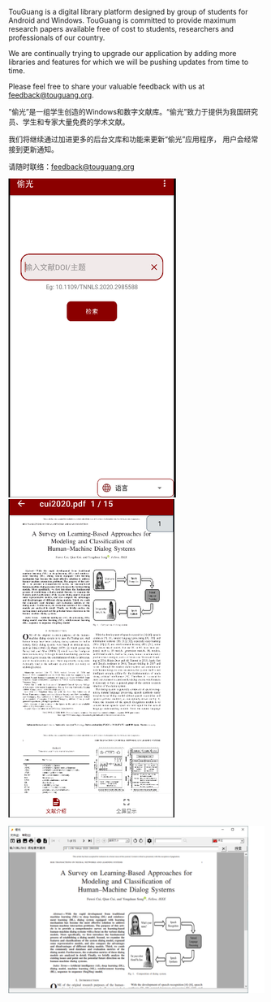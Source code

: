 TouGuang is a digital library platform designed by group of students for Android and Windows. TouGuang is committed to provide maximum research papers available free of cost to students, researchers and professionals of our country.

We are continually trying to upgrade our application by adding more libraries and features for which we will be pushing updates from time to time.

Please feel free to share your valuable feedback with us at feedback@touguang.org.


”偷光”是一组学生创造的Windows和数字文献库。“偷光”致力于提供为我国研究员、学生和专家大量免费的学术文献。

我们将继续通过加进更多的后台文库和功能来更新“偷光”应用程序， 用户会经常接到更新通知。

请随时联络：feedback@touguang.org











![Screenshot](https://raw.githubusercontent.com/touguang/guang/main/apk1.PNG)    ![Screenshot](https://raw.githubusercontent.com/touguang/guang/main/apk2.PNG)    



![Screenshot](https://raw.githubusercontent.com/touguang/guang/main/msi.png)
